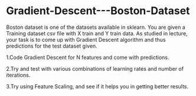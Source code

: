 # Gradient-Descent---Boston-Dataset
Boston dataset is one of the datasets available in sklearn. You are given a Training dataset csv file with X train and Y train data. As studied in lecture, your task is to come up with Gradient Descent algorithm and thus predictions for the test dataset given.


  1.Code Gradient Descent for N features and come with predictions.
  
  2.Try and test with various combinations of learning rates and number of iterations.
  
  3.Try using Feature Scaling, and see if it helps you in getting better results.
